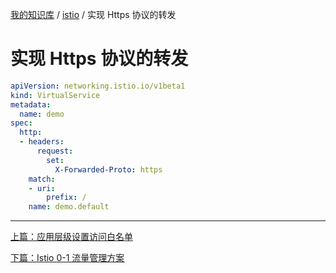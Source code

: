 [我的知识库](../README.md) / [istio](zz_gneratered_mdi.md) / 实现 Https 协议的转发

# 实现 Https 协议的转发

```yaml
apiVersion: networking.istio.io/v1beta1
kind: VirtualService
metadata:
  name: demo
spec:
  http:
  - headers:
      request:
        set:
          X-Forwarded-Proto: https
    match:
    - uri:
        prefix: /
    name: demo.default
```

---
[上篇：应用层级设置访问白名单](istio-white-manifest.md)

[下篇：Istio 0-1 流量管理方案](traffic-management.md)
